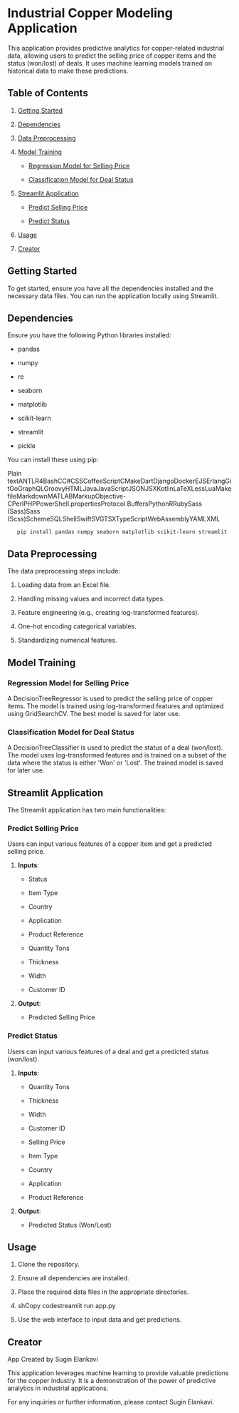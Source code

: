 Industrial Copper Modeling Application
======================================

This application provides predictive analytics for copper-related industrial data, allowing users to predict the selling price of copper items and the status (won/lost) of deals. It uses machine learning models trained on historical data to make these predictions.

Table of Contents
-----------------

1.  [Getting Started](#getting-started)
    
2.  [Dependencies](#dependencies)
    
3.  [Data Preprocessing](#data-preprocessing)
    
4.  [Model Training](#model-training)
    
    *   [Regression Model for Selling Price](#regression-model-for-selling-price)
        
    *   [Classification Model for Deal Status](#classification-model-for-deal-status)
        
5.  [Streamlit Application](#streamlit-application)
    
    *   [Predict Selling Price](#predict-selling-price)
        
    *   [Predict Status](#predict-status)
        
6.  [Usage](#usage)
    
7.  [Creator](#creator)
    

Getting Started
---------------

To get started, ensure you have all the dependencies installed and the necessary data files. You can run the application locally using Streamlit.

Dependencies
------------

Ensure you have the following Python libraries installed:

*   pandas
    
*   numpy
    
*   re
    
*   seaborn
    
*   matplotlib
    
*   scikit-learn
    
*   streamlit
    
*   pickle
    

You can install these using pip:

Plain textANTLR4BashCC#CSSCoffeeScriptCMakeDartDjangoDockerEJSErlangGitGoGraphQLGroovyHTMLJavaJavaScriptJSONJSXKotlinLaTeXLessLuaMakefileMarkdownMATLABMarkupObjective-CPerlPHPPowerShell.propertiesProtocol BuffersPythonRRubySass (Sass)Sass (Scss)SchemeSQLShellSwiftSVGTSXTypeScriptWebAssemblyYAMLXML
```
   pip install pandas numpy seaborn matplotlib scikit-learn streamlit
```

Data Preprocessing
------------------

The data preprocessing steps include:

1.  Loading data from an Excel file.
    
2.  Handling missing values and incorrect data types.
    
3.  Feature engineering (e.g., creating log-transformed features).
    
4.  One-hot encoding categorical variables.
    
5.  Standardizing numerical features.
    

Model Training
--------------

### Regression Model for Selling Price

A DecisionTreeRegressor is used to predict the selling price of copper items. The model is trained using log-transformed features and optimized using GridSearchCV. The best model is saved for later use.

### Classification Model for Deal Status

A DecisionTreeClassifier is used to predict the status of a deal (won/lost). The model uses log-transformed features and is trained on a subset of the data where the status is either 'Won' or 'Lost'. The trained model is saved for later use.

Streamlit Application
---------------------

The Streamlit application has two main functionalities:

### Predict Selling Price

Users can input various features of a copper item and get a predicted selling price.

1.  **Inputs**:
    
    *   Status
        
    *   Item Type
        
    *   Country
        
    *   Application
        
    *   Product Reference
        
    *   Quantity Tons
        
    *   Thickness
        
    *   Width
        
    *   Customer ID
        
2.  **Output**:
    
    *   Predicted Selling Price
        

### Predict Status

Users can input various features of a deal and get a predicted status (won/lost).

1.  **Inputs**:
    
    *   Quantity Tons
        
    *   Thickness
        
    *   Width
        
    *   Customer ID
        
    *   Selling Price
        
    *   Item Type
        
    *   Country
        
    *   Application
        
    *   Product Reference
        
2.  **Output**:
    
    *   Predicted Status (Won/Lost)
        

Usage
-----

1.  Clone the repository.
    
2.  Ensure all dependencies are installed.
    
3.  Place the required data files in the appropriate directories.
    
4.  shCopy codestreamlit run app.py
    
5.  Use the web interface to input data and get predictions.
    

Creator
-------

App Created by Sugin Elankavi

This application leverages machine learning to provide valuable predictions for the copper industry. It is a demonstration of the power of predictive analytics in industrial applications.

For any inquiries or further information, please contact Sugin Elankavi.